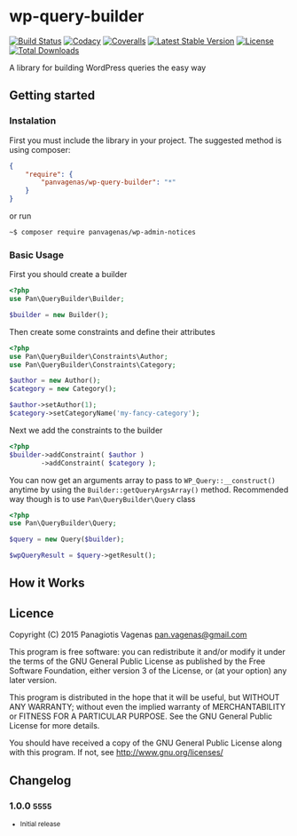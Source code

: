 # wp-query-builder

[![Build Status](https://img.shields.io/travis/panvagenas/wp-query-builder/master.svg?style=flat-square)](http://travis-ci.org/panvagenas/wp-query-builder)
[![Codacy](https://api.codacy.com/project/badge/41a8805d26f24a488fb70cd6cf5f23f3)](https://www.codacy.com/app/pan-vagenas/wp-query-builder)
[![Coveralls](https://img.shields.io/coveralls/panvagenas/wp-query-builder.svg?style=flat-square)](https://coveralls.io/github/panvagenas/wp-query-builder)
[![Latest Stable Version](https://img.shields.io/packagist/v/panvagenas/wp-query-builder.svg?style=flat-square)](https://packagist.org/packages/panvagenas/wp-query-builder)
[![License](https://img.shields.io/packagist/l/panvagenas/wp-query-builder.svg?style=flat-square)](https://packagist.org/packages/panvagenas/wp-query-builder)
[![Total Downloads](https://img.shields.io/packagist/dt/panvagenas/wp-query-builder.svg?style=flat-square)](https://packagist.org/packages/panvagenas/wp-query-builder)

A library for building WordPress queries the easy way

## Getting started

### Instalation

First you must include the library in your project. The suggested method is using composer:

```json
{
    "require": {
        "panvagenas/wp-query-builder": "*"
    }
}
```

or run 

```sh
~$ composer require panvagenas/wp-admin-notices
```

### Basic Usage

First you should create a builder

```php
<?php
use Pan\QueryBuilder\Builder;

$builder = new Builder();
```

Then create some constraints and define their attributes

```php
<?php
use Pan\QueryBuilder\Constraints\Author;
use Pan\QueryBuilder\Constraints\Category;

$author = new Author();
$category = new Category();

$author->setAuthor(1);
$category->setCategoryName('my-fancy-category');
```

Next we add the constraints to the builder

```php
<?php
$builder->addConstraint( $author )
        ->addConstraint( $category );
```

You can now get an arguments array to pass to `WP_Query::__construct()` anytime by using the
`Builder::getQueryArgsArray()` method. Recommended way though is to use `Pan\QueryBuilder\Query` class

```php
<?php
use Pan\QueryBuilder\Query;

$query = new Query($builder);

$wpQueryResult = $query->getResult();
```

## How it Works

## Licence

Copyright (C) 2015 Panagiotis Vagenas <pan.vagenas@gmail.com>

This program is free software: you can redistribute it and/or modify
it under the terms of the GNU General Public License as published by
the Free Software Foundation, either version 3 of the License, or
(at your option) any later version.

This program is distributed in the hope that it will be useful,
but WITHOUT ANY WARRANTY; without even the implied warranty of
MERCHANTABILITY or FITNESS FOR A PARTICULAR PURPOSE.  See the
GNU General Public License for more details.

You should have received a copy of the GNU General Public License
along with this program.  If not, see http://www.gnu.org/licenses/

## Changelog

### 1.0.0 <small>5555</tiny>

* Initial release
